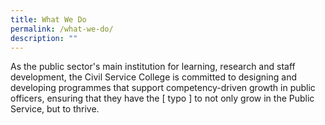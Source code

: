 ```yaml
---
title: What We Do
permalink: /what-we-do/
description: ""
---
```

<style>

</style>





<p>As the public sector's main institution for learning, research and staff development, the Civil Service College is committed to designing and developing programmes that support competency-driven growth in public officers, ensuring that they have the [ typo ] to not only grow in the Public Service, but to thrive.</p>